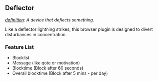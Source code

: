## Deflector

*[definition](https://www.lexico.com/en/definition/deflector): A device that deflects something.*

Like a deflector lightning strikes, this browser plugin is designed to divert disturbances in concentration. 

### Feature List

* Blocklist
* Message (like qote or motivation)
* Blocktime (Block after 60 seconds)
* Overall blocktime (Block after 5 mins - per day)
